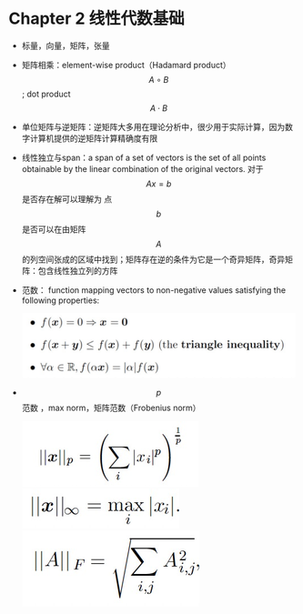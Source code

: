 # Chapter 2 线性代数基础

* 标量，向量，矩阵，张量
* 矩阵相乘：element-wise product（Hadamard product） $$A\circ B$$ ; dot product $$A\cdot B$$  
* 单位矩阵与逆矩阵：逆矩阵大多用在理论分析中，很少用于实际计算，因为数字计算机提供的逆矩阵计算精确度有限
* 线性独立与span：a span of a set of vectors is the set of all points obtainable by the linear combination of the original vectors. 对于 $$Ax=b$$ 是否存在解可以理解为 点$$b$$是否可以在由矩阵 $$A$$ 的列空间张成的区域中找到；矩阵存在逆的条件为它是一个奇异矩阵，奇异矩阵：包含线性独立列的方阵
* 范数： function mapping vectors to non-negative values satisfying the following properties:

  ![](.gitbook/assets/norm.png)

* $$p$$ 范数 ，max norm，矩阵范数（Frobenius norm）

  ![](.gitbook/assets/p-norm.jpg) ![](.gitbook/assets/max-norm.jpg) ![](.gitbook/assets/frobenius-norm.jpg)

